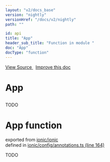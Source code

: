 ```yaml
---
layout: "v2/docs_base"
version: "nightly"
versionHref: "/docs/v2/nightly"
path: ""

id: api
title: "App"
header_sub_title: "Function in module "
doc: "App"
docType: "function"
---
```



<div class="improve-docs">
  <a href='http://github.com/driftyco/ionic2/tree/master/ionic/config/annotations.ts#L163'>
    View Source
  </a>
  &nbsp;
  <a href='http://github.com/driftyco/ionic2/edit/master/ionic/config/annotations.ts#L163'>
    Improve this doc
  </a>
</div>




<h1 class="api-title">

  App



</h1>





TODO



<h1 class="class export">App <span class="type">function</span></h1>
<p class="module">exported from <a href='undefined'>ionic/ionic</a><br/>
defined in <a href="https://github.com/driftyco/ionic2/tree/master/ionic/config/annotations.ts#L164-L193">ionic/config/annotations.ts (line 164)</a>
</p>
<p><p>TODO</p>
</p>


